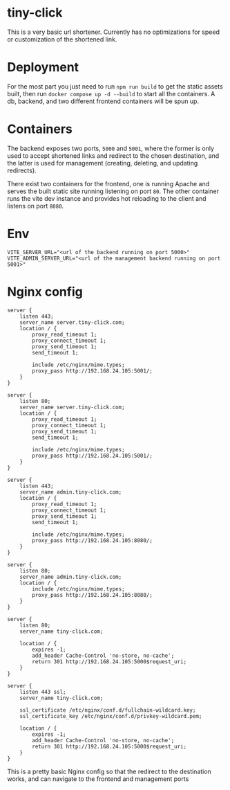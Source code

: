 # tiny-click

This is a very basic url shortener. Currently has no optimizations for speed or customization of the shortened link. 


# Deployment

For the most part you just need to run `npm run build` to get the static assets built, then run `docker compose up -d --build` to start all the containers. A db, backend, and two different frontend containers will be spun up.

# Containers

The backend exposes two ports, `5000` and `5001`, where the former is only used to accept shortened links and redirect to the chosen destination, and the latter is used for management (creating, deleting, and updating redirects).

There exist two containers for the frontend, one is running Apache and serves the built static site running listening on port `80`. The other container runs the vite dev instance and provides hot reloading to the client and listens on port `8080`. 

# Env
```
VITE_SERVER_URL="<url of the backend running on port 5000>"
VITE_ADMIN_SERVER_URL="<url of the management backend running on port 5001>"
```

# Nginx config
```
server {
    listen 443;
    server_name server.tiny-click.com;
    location / { 
        proxy_read_timeout 1;
        proxy_connect_timeout 1;
        proxy_send_timeout 1;
        send_timeout 1;

        include /etc/nginx/mime.types;
        proxy_pass http://192.168.24.105:5001/;
    }   
}

server {
    listen 80; 
    server_name server.tiny-click.com;
    location / { 
        proxy_read_timeout 1;
        proxy_connect_timeout 1;
        proxy_send_timeout 1;
        send_timeout 1;

        include /etc/nginx/mime.types;
        proxy_pass http://192.168.24.105:5001/;
    }   
}

server {
    listen 443;
    server_name admin.tiny-click.com;
    location / {
        proxy_read_timeout 1;
        proxy_connect_timeout 1;
        proxy_send_timeout 1;
        send_timeout 1;

        include /etc/nginx/mime.types;
        proxy_pass http://192.168.24.105:8080/;
    }
}

server {
    listen 80;
    server_name admin.tiny-click.com;
    location / {
        include /etc/nginx/mime.types;
        proxy_pass http://192.168.24.105:8080/;
    }
}

server {
    listen 80;
    server_name tiny-click.com;

    location / {
        expires -1;
        add_header Cache-Control 'no-store, no-cache';
        return 301 http://192.168.24.105:5000$request_uri;
    }
}

server {
    listen 443 ssl;
    server_name tiny-click.com;

    ssl_certificate /etc/nginx/conf.d/fullchain-wildcard.key;
    ssl_certificate_key /etc/nginx/conf.d/privkey-wildcard.pem;

    location / {
        expires -1;
        add_header Cache-Control 'no-store, no-cache';
        return 301 http://192.168.24.105:5000$request_uri;
    }
}
```

This is a pretty basic Nginx config so that the redirect to the destination works, and can navigate to the frontend and management ports


